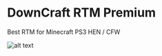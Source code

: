 # DownCraft RTM Premium

Best RTM for Minecraft PS3 HEN / CFW

![alt text](https://i.imgur.com/clBVH2N.png)
